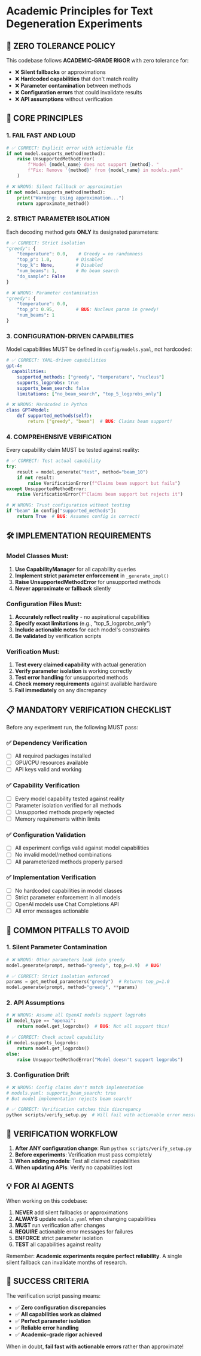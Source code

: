 # Academic Principles for Text Degeneration Experiments

## 🎯 **ZERO TOLERANCE POLICY**

This codebase follows **ACADEMIC-GRADE RIGOR** with zero tolerance for:
- ❌ **Silent fallbacks** or approximations
- ❌ **Hardcoded capabilities** that don't match reality
- ❌ **Parameter contamination** between methods
- ❌ **Configuration errors** that could invalidate results
- ❌ **API assumptions** without verification

## 🔬 **CORE PRINCIPLES**

### 1. **FAIL FAST AND LOUD**
```python
# ✅ CORRECT: Explicit error with actionable fix
if not model.supports_method(method):
    raise UnsupportedMethodError(
        f"Model {model_name} does not support {method}. "
        f"Fix: Remove '{method}' from {model_name} in models.yaml"
    )

# ❌ WRONG: Silent fallback or approximation
if not model.supports_method(method):
    print("Warning: Using approximation...")
    return approximate_method()
```

### 2. **STRICT PARAMETER ISOLATION**
Each decoding method gets **ONLY** its designated parameters:
```python
# ✅ CORRECT: Strict isolation
"greedy": {
    "temperature": 0.0,    # Greedy = no randomness
    "top_p": 1.0,         # Disabled
    "top_k": None,        # Disabled
    "num_beams": 1,       # No beam search
    "do_sample": False
}

# ❌ WRONG: Parameter contamination
"greedy": {
    "temperature": 0.0,
    "top_p": 0.95,        # BUG: Nucleus param in greedy!
    "num_beams": 1
}
```

### 3. **CONFIGURATION-DRIVEN CAPABILITIES**
Model capabilities MUST be defined in `config/models.yaml`, not hardcoded:
```yaml
# ✅ CORRECT: YAML-driven capabilities
gpt-4:
  capabilities:
    supported_methods: ["greedy", "temperature", "nucleus"]
    supports_logprobs: true
    supports_beam_search: false
    limitations: ["no_beam_search", "top_5_logprobs_only"]

# ❌ WRONG: Hardcoded in Python
class GPT4Model:
    def supported_methods(self):
        return ["greedy", "beam"]  # BUG: Claims beam support!
```

### 4. **COMPREHENSIVE VERIFICATION**
Every capability claim MUST be tested against reality:
```python
# ✅ CORRECT: Test actual capability
try:
    result = model.generate("test", method="beam_10")
    if not result:
        raise VerificationError(f"Claims beam support but fails")
except UnsupportedMethodError:
    raise VerificationError(f"Claims beam support but rejects it")

# ❌ WRONG: Trust configuration without testing
if "beam" in config["supported_methods"]:
    return True  # BUG: Assumes config is correct!
```

## 🛠️ **IMPLEMENTATION REQUIREMENTS**

### Model Classes Must:
1. **Use CapabilityManager** for all capability queries
2. **Implement strict parameter enforcement** in `_generate_impl()`
3. **Raise UnsupportedMethodError** for unsupported methods
4. **Never approximate or fallback** silently

### Configuration Files Must:
1. **Accurately reflect reality** - no aspirational capabilities
2. **Specify exact limitations** (e.g., "top_5_logprobs_only")
3. **Include actionable notes** for each model's constraints
4. **Be validated** by verification scripts

### Verification Must:
1. **Test every claimed capability** with actual generation
2. **Verify parameter isolation** is working correctly
3. **Test error handling** for unsupported methods
4. **Check memory requirements** against available hardware
5. **Fail immediately** on any discrepancy

## 📋 **MANDATORY VERIFICATION CHECKLIST**

Before any experiment run, the following MUST pass:

### ✅ **Dependency Verification**
- [ ] All required packages installed
- [ ] GPU/CPU resources available
- [ ] API keys valid and working

### ✅ **Capability Verification**
- [ ] Every model capability tested against reality
- [ ] Parameter isolation verified for all methods
- [ ] Unsupported methods properly rejected
- [ ] Memory requirements within limits

### ✅ **Configuration Validation**
- [ ] All experiment configs valid against model capabilities
- [ ] No invalid model/method combinations
- [ ] All parameterized methods properly parsed

### ✅ **Implementation Verification**
- [ ] No hardcoded capabilities in model classes
- [ ] Strict parameter enforcement in all models
- [ ] OpenAI models use Chat Completions API
- [ ] All error messages actionable

## 🚨 **COMMON PITFALLS TO AVOID**

### 1. **Silent Parameter Contamination**
```python
# ❌ WRONG: Other parameters leak into greedy
model.generate(prompt, method="greedy", top_p=0.9)  # BUG!

# ✅ CORRECT: Strict isolation enforced
params = get_method_parameters("greedy")  # Returns top_p=1.0
model.generate(prompt, method="greedy", **params)
```

### 2. **API Assumptions**
```python
# ❌ WRONG: Assume all OpenAI models support logprobs
if model_type == "openai":
    return model.get_logprobs()  # BUG: Not all support this!

# ✅ CORRECT: Check actual capability
if model.supports_logprobs:
    return model.get_logprobs()
else:
    raise UnsupportedMethodError("Model doesn't support logprobs")
```

### 3. **Configuration Drift**
```python
# ❌ WRONG: Config claims don't match implementation
# models.yaml: supports_beam_search: true
# But model implementation rejects beam search!

# ✅ CORRECT: Verification catches this discrepancy
python scripts/verify_setup.py  # Will fail with actionable error message
```

## 🔄 **VERIFICATION WORKFLOW**

1. **After ANY configuration change**: Run `python scripts/verify_setup.py`
2. **Before experiments**: Verification must pass completely
3. **When adding models**: Test all claimed capabilities
4. **When updating APIs**: Verify no capabilities lost

## 💡 **FOR AI AGENTS**

When working on this codebase:

1. **NEVER** add silent fallbacks or approximations
2. **ALWAYS** update `models.yaml` when changing capabilities
3. **MUST** run verification after changes
4. **REQUIRE** actionable error messages for failures
5. **ENFORCE** strict parameter isolation
6. **TEST** all capabilities against reality

Remember: **Academic experiments require perfect reliability**. A single silent fallback can invalidate months of research.

## 🎯 **SUCCESS CRITERIA**

The verification script passing means:
- ✅ **Zero configuration discrepancies**
- ✅ **All capabilities work as claimed**
- ✅ **Perfect parameter isolation**
- ✅ **Reliable error handling**
- ✅ **Academic-grade rigor achieved**

When in doubt, **fail fast with actionable errors** rather than approximate!